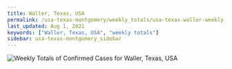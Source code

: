 ```yaml
---
title: Waller, Texas, USA
permalink: /usa-texas-montgomery/weekly_totals/usa-texas-waller-weekly_totals.html
last_updated: Aug 1, 2021
keywords: ["Waller, Texas, USA", "weekly totals"]
sidebar: usa-texas-montgomery_sidebar
---
```


![Weekly Totals of Confirmed Cases for Waller, Texas, USA](/covid_tracker/images/graphs/usa-texas-waller-weekly_totals_graph.png)
